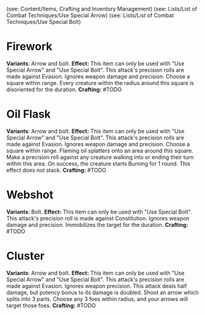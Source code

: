 (see: Content/Items, Crafting and Inventory Management)
(see: Lists/List of Combat Techniques/Use Special Arrow)
(see: Lists/List of Combat Techniques/Use Special Bolt)

# Firework
**Variants**: Arrow and bolt.
**Effect:**
	This item can only be used with "Use Special Arrow" and "Use Special Bolt".
	This attack's precision rolls are made against Evasion.
	Ignores weapon damage and precision.
	Choose a square within range. Every creature within the radius around this square is disoriented for the duration.
**Crafting:** #TODO 

# Oil Flask
**Variants**: Arrow and bolt.
**Effect:**
	This item can only be used with "Use Special Arrow" and "Use Special Bolt".
	This attack's precision rolls are made against Evasion.
	Ignores weapon damage and precision.
	Choose a square within range. Flaming oil splatters onto an area around this square. Make a precision roll against any creature walking into or ending their turn within this area. On success, the creature starts Burning for 1 round.
	This effect does not stack.
**Crafting:** #TODO 

# Webshot
**Variants**: Bolt.
**Effect:**
	This item can only be used with "Use Special Bolt".
	This attack's precision roll is made against Constitution.
	Ignores weapon damage and precision.
	Immobilizes the target for the duration.
**Crafting:** #TODO 

# Cluster
**Variants**: Arrow and bolt.
**Effect:**
	This item can only be used with "Use Special Arrow" and "Use Special Bolt".
	This attack's precision rolls are made against Evasion.
	Ignores weapon precision.
	This attack deals half damage, but potency bonus to its damage is doubled.
	Shoot an arrow which splits into 3 parts. Choose any 3 foes within radius, and your arrows will target those foes.
**Crafting:** #TODO 
